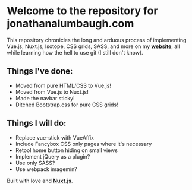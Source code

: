 # Welcome to the repository for jonathanalumbaugh.com

This repository chronicles the long and arduous process of implementing Vue.js, Nuxt.js, Isotope, CSS grids, SASS, and more on my **[website](https://jonathanalumbaugh.com)**, all while learning how the hell to use git (I still don't know).

## Things I've done:

* Moved from pure HTML/CSS to Vue.js!
* Moved from Vue.js to Nuxt.js!
* Made the navbar sticky!
* Ditched Bootstrap.css for pure CSS grids!

## Things I will do:

* Replace vue-stick with VueAffix
* Include Fancybox CSS only pages where it's necessary
* Retool home button hiding on small views
* Implement jQuery as a plugin?
* Use only SASS?
* Use webpack imagemin?

Built with love and **[Nuxt.js](https://github.com/nuxt/nuxt.js)**.
